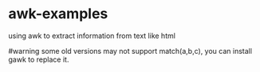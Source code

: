 # awk-examples
using awk to extract information from text like html

#warning
some old versions may not support match(a,b,c), you can install gawk to replace it.
